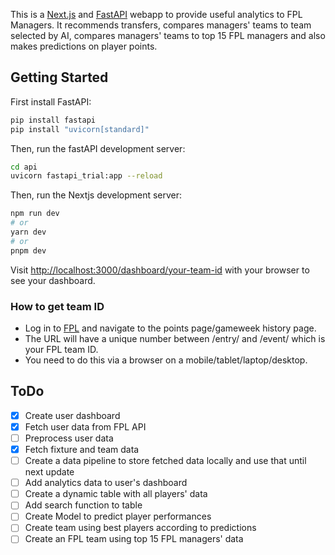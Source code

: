 This is a [Next.js](https://nextjs.org/) and [FastAPI](https://fastapi.tiangolo.com/) webapp to provide useful analytics to FPL Managers. It recommends transfers, compares managers' teams to team selected by AI, compares managers' teams to top 15 FPL managers and also makes predictions on player points.

## Getting Started

First install FastAPI:

```bash
pip install fastapi
pip install "uvicorn[standard]"
```

Then, run the fastAPI development server:

```bash
cd api
uvicorn fastapi_trial:app --reload
```

Then, run the Nextjs development server:

```bash
npm run dev
# or
yarn dev
# or
pnpm dev
```


Visit [http://localhost:3000/dashboard/your-team-id](http://localhost:3000/dashboard/your-team-id) with your browser to see your dashboard.

### How to get team ID
- Log in to [FPL](https://fantasy.premierleague.com/) and navigate to the points page/gameweek history page.
- The URL will have a unique number between /entry/ and /event/ which is your FPL team ID.
- You need to do this via a browser on a mobile/tablet/laptop/desktop.


## ToDo
- [x] Create user dashboard
- [x] Fetch user data from FPL API
- [ ] Preprocess user data
- [x] Fetch fixture and team data
- [ ] Create a data pipeline to store fetched data locally and use that until next update
- [ ] Add analytics data to user's dashboard
- [ ] Create a dynamic table with all players' data
- [ ] Add search function to table
- [ ] Create Model to predict player performances
- [ ] Create team using best players according to predictions
- [ ] Create an FPL team using top 15 FPL managers' data